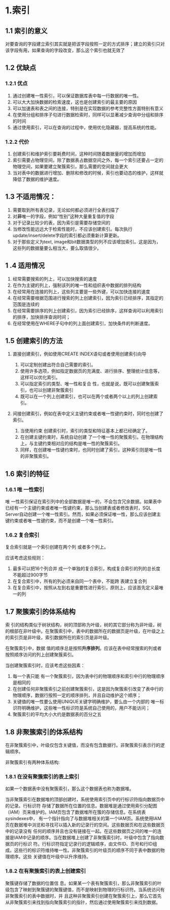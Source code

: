 # 1.索引

## 1.1 索引的意义

对要查询的字段建立索引其实就是把该字段按照一定的方式排序；建立的索引只对该字段有用，如果查询的字段改变，那么这个索引也就无效了

## 1.2 优缺点

### 1.2.1 优点

1. 通过创建唯一性索引，可以保证数据库表中每一行数据的唯一性。 
2. 可以大大加快数据的检索速度，这也是创建索引的最主要的原因
3. 可以加速表和表之间的连接，特别是在实现数据的参考完整性方面特别有意义
4. 在使用分组和排序子句进行数据检索时，同样可以显著减少查询中分组和排序的时间
5. 通过使用索引，可以在查询的过程中，使用优化隐藏器，提高系统的性能。

### 1.2.2 代价

1. 创建索引和维护索引要耗费时间，这种时间随着数据量的增加而增加
2. 索引需要占物理空间，除了数据表占数据空间之外，每一个索引还要占一定的物理空间，如果要建立聚簇索引，那么需要的空间就会更大
3. 当对表中的数据进行增加、删除和修改的时候，索引也要动态的维护，这样就降低了数据的维护速度。

## 1.3 不适用情况：

1. 需要取到所有表记录，无论如何都必须进行全表扫描了
2. 对**非**唯一的字段，例如“性别”这种大量重复值的字段
3. 对于记录比较少的表，因为索引是需要存储空间的
4. 当修改性能远远大于检索性能时，不应该创建索引。每次执行update/insert/delete字段的索引都必须重新计算更新。
5. 对于那些定义为text, image和bit数据类型的列不应该增加索引。这是因为，这些列的数据量要么相当大，要么取值很少。

## 1 .4 适用情况

1. 经常需要搜索的列上，可以加快搜索的速度
2. 在作为主键的列上，强制该列的唯一性和组织表中数据的排列结构
3. 在经常用在连接的列上，这些列主要是一些外键，可以加快连接的速度
4. 在经常需要根据范围进行搜索的列上创建索引，因为索引已经排序，其指定的范围是连续的
5. 在经常需要排序的列上创建索引，因为索引已经排序，这样查询可以利用索引的排序，加快排序查询时间； 
6. 在经常使用在WHERE子句中的列上面创建索引，加快条件的判断速度。 

## 1.5 创建索引的方法 

1. 直接创建索引，例如使用CREATE INDEX语句或者使用创建索引向导

   1. 可以定制创建出符合自己需要的索引。
   2. 使用许多选项，例如指定数据页的充满度、进行排序、整理统计信息等，这样可以优化索引。
   3. 可以指定索引的类型、唯一性和复合 性，也就是说，既可以创建聚簇索引，也可以创建非聚簇索引
   4. 既可以在一个列上创建索引，也可以在两个或者两个以上的列上创建索引。

   

2. 间接创建索引，例如在表中定义主键约束或者唯一性键约束时，同时也创建了索引。

   1. 当使用约束 创建索引时，索引的类型和特征基本上都已经确定了。
   2. 在创建主键约束时，系统自动创建 了一个唯一性的聚簇索引。在物理结构上，与主键约束相对应的结构是唯一性的聚簇索引。
   3. 同样，在创建唯一性键约束时，也同时创建了索引，这种索引则是唯一性的非聚簇索引。

## 1.6 索引的特征

### 1.6.1 唯 一性索引

唯 一性索引保证在索引列中的全部数据是唯一的，不会包含冗余数据。如果表中已经有一个主键约束或者唯一性键约束，那么当创建表或者修改表时，SQL Server自动创建一个唯一性索引。然而，如果必须保证唯一性，那么应该创建主键约束或者唯一性键约束，而不是创建一个唯一性索引。

### 1.6.2 复合索引 

复合索引就是一个索引创建在两个列 或者多个列上。

应该考虑这些规则：

1. 最多可以把16个列合并 成一个单独的复合索引，构成复合索引的列的总长度不能超过900字节
2. 在复合索引中，所有的列必须来自同一个表中，不能跨 表建立复合列
3. 在复合索引中，按照从左到右是重要性进行索引，原则上，应该首先定义最唯一的列



## 1.7 聚簇索引的体系结构

索 引的结构类似于树状结构，树的顶部称为叶级，树的其它部分称为非叶级，树的根部在非叶级中。在聚簇索引中，表中的数据所在的数据页是叶级，在叶级之上的索引页是非叶级，索引数据所在的索引页是非叶级。

在聚簇索引中，数据 值的顺序总是按照**升序排列**。应该在表中经常搜索的列或者按照顺序访问的列上创建聚簇索引。

当创建聚簇索引时，应该考虑这些因素：

1. 每一个表只能 有一个聚簇索引，因为表中行的物理顺序和索引中行的物理顺序是相同的
2. 在创建任何非聚簇索引之前创建聚簇索引，这是因为聚簇索引改变了表中行的物理顺序，数据行按照一定的顺序排列，并且自动维护这个顺序；
3. 关键值的唯一性要么使用UNIQUE关键字明确维护，要么由一个内部的 唯一标识符明确维护，这些唯一性标识符是系统自己使用的，用户不能访问；
4. 聚簇索引的平均大小大约是数据表的百分之五

## 1.8 非聚簇索引的体系结构 

在非聚簇索引中，叶级仅包含关键值，而没有包含数据行。非聚簇索引表示行的逻辑顺序。

非聚簇索引有两种体系结构:

### 1.8.1 在没有聚簇索引的表上索引

如果一个数据表中没有聚簇索引，那么这个数据表也称为数据堆。

当非聚簇索引在数据堆的顶部创建时，系统使用索引页中的行标识符指向数据页中的记录。行标识符 存储了数据所在位置的信息。数据堆是通过使用索引分配图（IAM）页来维护的。IAM页包含了数据堆所在簇的存储信息。在系统表sysindexes中， 有一个指针指向了与数据堆相关的第一个IAM页。系统使用IAM页在数据堆中浏览和寻找可以插入新的记录行的空间。这些数据页和在这些数据页中的记录没有 任何的顺序并且也没有链接在一起。在这些数据页之间的唯一的连接是IAM中记录的顺序。当在数据堆上创建了非聚簇索引时，叶级中包含了指向数据页的行标识 符。行标识符指定记录行的逻辑顺序，由文件ID、页号和行ID组成。这些行的标识符维持唯一性。非聚簇索引的叶级页的顺序不同于表中数据的物理顺序。这些 关键值在叶级中以升序维持。 

### 1.8.2 在有聚簇索引的表上创建索引

聚簇键存储了数据的位置信 息。如果某一个表有聚簇索引，那么非聚簇索引的叶级包含了映射到聚簇键的聚簇键值，而不是映射到物理的行标识符。当系统访问有非聚簇索引的表中数据时，并 且这种非聚簇索引创建在聚簇索引上，那么它首先从非聚簇索引来找到指向聚簇索引的指针，然后通过使用聚簇索引来找到数据。 

 